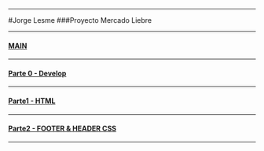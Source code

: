 ***
#Jorge Lesme
###Proyecto Mercado Liebre
***

#### [MAIN](https://github.com/Fenixbvh683/MercadoLiebre/tree/main)
***

#### [Parte  0 - Develop](https://github.com/Fenixbvh683/MercadoLiebre/tree/develop)
***

#### [Parte1 - HTML](https://github.com/Fenixbvh683/MercadoLiebre/tree/maquetado)
***

#### [Parte2 - FOOTER & HEADER CSS](https://github.com/Fenixbvh683/MercadoLiebre/tree/footercss)

***